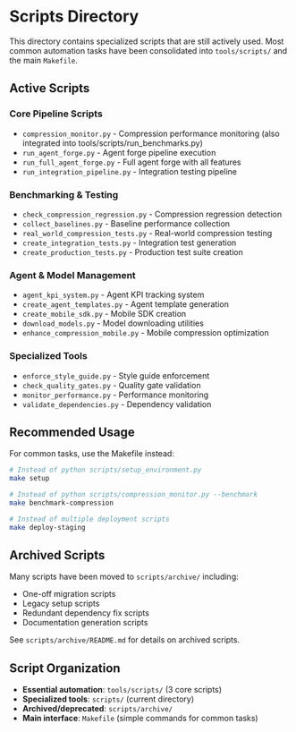 # Scripts Directory

This directory contains specialized scripts that are still actively used. Most common automation tasks have been consolidated into `tools/scripts/` and the main `Makefile`.

## Active Scripts

### Core Pipeline Scripts
- `compression_monitor.py` - Compression performance monitoring (also integrated into tools/scripts/run_benchmarks.py)
- `run_agent_forge.py` - Agent forge pipeline execution
- `run_full_agent_forge.py` - Full agent forge with all features
- `run_integration_pipeline.py` - Integration testing pipeline

### Benchmarking & Testing
- `check_compression_regression.py` - Compression regression detection
- `collect_baselines.py` - Baseline performance collection
- `real_world_compression_tests.py` - Real-world compression testing
- `create_integration_tests.py` - Integration test generation
- `create_production_tests.py` - Production test suite creation

### Agent & Model Management
- `agent_kpi_system.py` - Agent KPI tracking system
- `create_agent_templates.py` - Agent template generation
- `create_mobile_sdk.py` - Mobile SDK creation
- `download_models.py` - Model downloading utilities
- `enhance_compression_mobile.py` - Mobile compression optimization

### Specialized Tools
- `enforce_style_guide.py` - Style guide enforcement
- `check_quality_gates.py` - Quality gate validation
- `monitor_performance.py` - Performance monitoring
- `validate_dependencies.py` - Dependency validation

## Recommended Usage

For common tasks, use the Makefile instead:

```bash
# Instead of python scripts/setup_environment.py
make setup

# Instead of python scripts/compression_monitor.py --benchmark
make benchmark-compression

# Instead of multiple deployment scripts
make deploy-staging
```

## Archived Scripts

Many scripts have been moved to `scripts/archive/` including:
- One-off migration scripts
- Legacy setup scripts  
- Redundant dependency fix scripts
- Documentation generation scripts

See `scripts/archive/README.md` for details on archived scripts.

## Script Organization

- **Essential automation**: `tools/scripts/` (3 core scripts)
- **Specialized tools**: `scripts/` (current directory)
- **Archived/deprecated**: `scripts/archive/`
- **Main interface**: `Makefile` (simple commands for common tasks)
